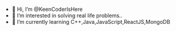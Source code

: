 - 👋 Hi, I’m @KeenCoderIsHere
- 👀 I’m interested in solving real life problems..
- 🌱 I’m currently learning C++,Java,JavaScript,ReactJS,MongoDB

